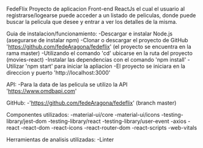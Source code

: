 FedeFlix
Proyecto de aplicacion Front-end ReactJs el cual el usuario al registrarse/logearse puede acceder a un listado de peliculas,
donde puede buscar la pelicula que desee y entrar a ver los detalles de la misma.

Guia de instalacion/funcionamiento:
    -Descargar e instalar Node.js (asegurarse de instalar npm)
    -Clonar o descargar el proyecto de GitHub 'https://github.com/fedeAragona/fedeflix' (el proyecto se encuentra en la rama master)
    -Utilizando el comando 'cd' ubicarse en la ruta del proyecto (movies-react)
    -Instalar las dependencias con el comando 'npm install'
    -Utilizar 'npm start' para iniciar la apliacion
    -El proyecto se iniciara en la direccion y puerto 'http://localhost:3000'

API:
    -Para la data de las pelicula se utilizo la API 'https://www.omdbapi.com'

GitHub:
    -'https://github.com/fedeAragona/fedeflix' (branch master)

Componentes utilizados:
    -material-ui/core
    -material-ui/icons
    -testing-library/jest-dom
    -testing-library/react
    -testing-library/user-event
    -axios
    -react
    -react-dom
    -react-icons
    -react-router-dom
    -react-scripts
    -web-vitals

Herramientas de analisis utilizadas:
    -Linter

